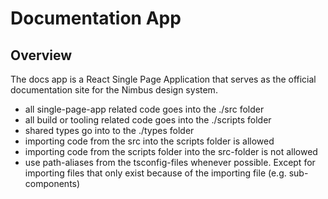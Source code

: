 # Documentation App

## Overview

The docs app is a React Single Page Application that serves as the official
documentation site for the Nimbus design system.

- all single-page-app related code goes into the ./src folder
- all build or tooling related code goes into the ./scripts folder
- shared types go into to the ./types folder
- importing code from the src into the scripts folder is allowed
- importing code from the scripts folder into the src-folder is not allowed
- use path-aliases from the tsconfig-files whenever possible. Except for
  importing files that only exist because of the importing file (e.g.
  sub-components)
